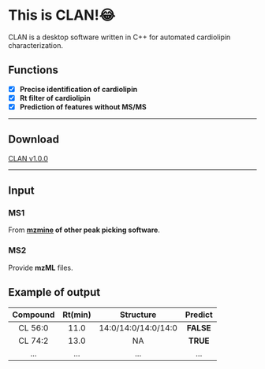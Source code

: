 # This is CLAN!:joy:
CLAN is a desktop software written in C++ for automated cardiolipin characterization.

## Functions
- [x] **Precise identification of cardiolipin**
- [x] **Rt filter of cardiolipin**
- [x] **Prediction of features without MS/MS**

---

## Download
[CLAN v1.0.0](https://github.com/LinShuhaiLAB/CLAN/releases/download/v1.0.0/)

---

## Input
### MS1
From **[mzmine](https://github.com/mzmine/mzmine3) of other peak picking software**.
### MS2
Provide **mzML** files.


## Example of output
| Compound | Rt(min) |      Structure      | Predict |
| :------: | :-----: | :-----------------: | :-----: |
| CL 56:0  |  11.0   | 14:0/14:0/14:0/14:0 |  **FALSE**  |
| CL 74:2  |  13.0   |         NA          |  **TRUE**   |
|   ...    |   ...   |         ...         |   ...   |

